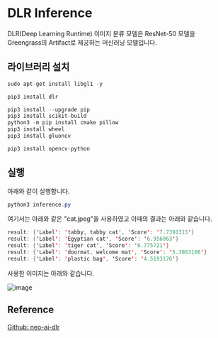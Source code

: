 # DLR Inference

DLR(Deep Learning Runtime) 이미지 분류 모델은 ResNet-50 모델을 Greengrass의 Artifact로 제공하는 머신러닝 모델입니다. 


## 라이브러리 설치

```java
sudo apt-get install libgl1 -y

pip3 install dlr 

pip3 install --upgrade pip
pip3 install scikit-build 
python3 -m pip install cmake pillow
pip3 install wheel
pip3 install gluoncv

pip3 install opencv-python
```

## 실행 

아래와 같이 실행합니다. 

```java
python3 inference.py 
```

여기서는 아래와 같은 "cat.jpeg"을 사용하였고 이때의 결과는 아래와 같습니다. 

```java
result: {'Label': 'tabby, tabby cat', 'Score': '7.7391315'}
result: {'Label': 'Egyptian cat', 'Score': '6.956063'}
result: {'Label': 'tiger cat', 'Score': '6.775721'}
result: {'Label': 'doormat, welcome mat', 'Score': '5.3863106'}
result: {'Label': 'plastic bag', 'Score': '4.5193176'}
```

사용한 이미지는 아래와 같습니다.

![image](https://user-images.githubusercontent.com/52392004/209852850-4f3792e8-2423-4689-83ed-3b98881616d7.png)


## Reference 

[Github: neo-ai-dlr](https://github.com/neo-ai/neo-ai-dlr)
